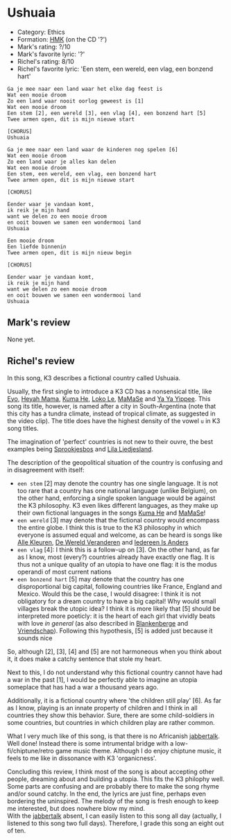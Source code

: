 # Ushuaia

 * Category: Ethics
 * Formation: [HMK](Hkm.md) (on the CD '?')
 * Mark's rating: ?/10
 * Mark's  favorite lyric: '?'
 * Richel's rating: 8/10
 * Richel's  favorite lyric: 'Een stem, een wereld, een vlag, een bonzend hart'

```
Ga je mee naar een land waar het elke dag feest is
Wat een mooie droom
Zo een land waar nooit oorlog geweest is [1]
Wat een mooie droom
Een stem [2], een wereld [3], een vlag [4], een bonzend hart [5]
Twee armen open, dit is mijn nieuwe start

[CHORUS]
Ushuaia

Ga je mee naar een land waar de kinderen nog spelen [6]
Wat een mooie droom
Zo een land waar je alles kan delen
Wat een mooie droom
Een stem, een wereld, een vlag, een bonzend hart
Twee armen open, dit is mijn nieuwe start

[CHORUS]

Eender waar je vandaan komt,
ik reik je mijn hand
want we delen zo een mooie droom
en ooit bouwen we samen een wondermooi land
Ushuaia

Een mooie droom
Een liefde binnenin
Twee armen open, dit is mijn nieuw begin

[CHORUS]

Eender waar je vandaan komt,
ik reik je mijn hand
want we delen zo een mooie droom
en ooit bouwen we samen een wondermooi land
Ushuaia
```

## Mark's review

None yet.

## Richel's review

In this song, K3 describes a fictional country called Ushuaia.

Usually, the first single to introduce a K3 CD has a nonsensical title, like
[Eyo](Eyo.md), [Heyah Mama](HeyahMama.md), [Kuma He](KumaHe.md), [Loko Le](LokoLe.md),
[MaMaSe](MaMaSe.md) and [Ya Ya Yippee](YaYaYippee.md). This song its title, however, is named
after a city in South-Argentina (note that this city has a tundra climate, instead of tropical climate,
as suggested in the video clip). The title does have the highest density of the vowel `u` in K3 song titles.

The imagination of 'perfect' countries is not new to their ouvre, 
the best examples being [Sprookjesbos](Sprookjesbos.md) and [Lila Liedjesland](LilaLiedjesland.md).

The description of the geopolitical situation of the country is confusing and in disagreement with itself:

 * `een stem` [2] may denote the country has one single language. It is not too rare that a country has one national language (unlike Belgium),
   on the other hand, enforcing a single spoken language would be against the K3 philosophy. K3 even likes different languages, as they make up
   their own fictional languages in the songs [Kuma He](KumaHe.md) and [MaMaSe](MaMaSe.md)!  
 * `een wereld` [3] may denote that the fictional country would encompass the entire globe. 
   I think this is true to the K3 philosophy in which everyone is assumed equal and welcome, 
   as can be heard is songs like [Alle Kleuren](AlleKleuren.md), 
   [De Wereld Veranderen](DeWereldVeranderen.md) and [Iedereen Is Anders](IedereenIsAnders.md)
 * `een vlag` [4]: I think this is a follow-up on [3]. On the other hand, as far as I know, most (every?) countries
   already have exactly one flag. It is thus not a unique quality of an utopia to have one flag: it is the modus operandi
   of most current nations
 * `een bonzend hart` [5] may denote that the country has one disproportional big capital, following countries like France, England and Mexico. 
   Would this be the case, I would disagree: I think it is not obligatory for a dream country to have a big capital! Why would small villages
   break the utopic idea? I think it is more likely that [5] should be interpreted more poeticly: it is the heart of each girl that
   vividly beats with love *in general* (as also described in [Blankenberge](Blankenberge.md) and [Vriendschap](Vriendschap.md)).
   Following this hypothesis, [5] is added just because it sounds nice

So, although [2], [3], [4] and [5] are not harmoneous when you think about it, it does make a catchy sentence that stole my heart.

Next to this, I do not understand why this fictional country cannot have had a war in the past [1], I would be
perfectly able to imagine an utopia someplace that has had a war a thousand years ago.

Additionally, it is a fictional country where 'the children still play' [6]. As far as I know, playing is an innate
property of children and I think in all countries they show this behavior. Sure, there are some child-soldiers in
some countries, but countries in which children play are rather common.

What I very much like of this song, is that there is no Africanish [jabbertalk](Jabbertalk.md). Well done!
Instead there is some intrumental bridge with a low-fi/chiptune/retro game music theme. Although I do enjoy
chiptune music, it feels to me like in dissonance with K3 'organicness'.

Concluding this review, I think most of the song is about accepting other people, dreaming about and building a 
utopia. This fits the K3 philophy well. Some parts are confusing and are probably there to make the song rhyme and/or
sound catchy. In the end, the lyrics are just fine, perhaps even bordering the uninspired. 
The melody of the song is fresh enough to keep me interested, but does nowhere blow my mind.     
With the [jabbertalk](Jabbertalk.md) absent, I can easily listen to this song all day (actually, I
listened to this song two full days). Therefore, I grade this song an eight out of ten.
